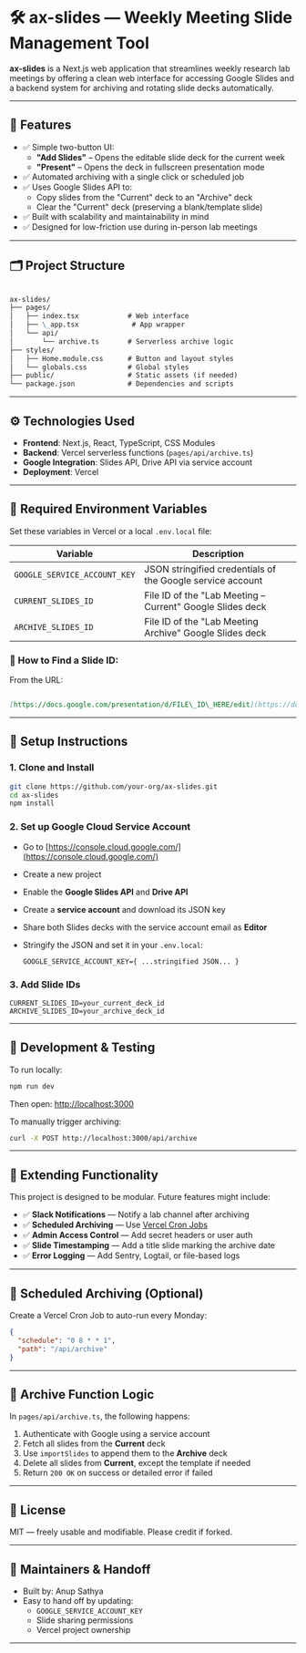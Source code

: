 # 🛠️ ax-slides — Weekly Meeting Slide Management Tool

**ax-slides** is a Next.js web application that streamlines weekly research lab meetings by offering a clean web interface for accessing Google Slides and a backend system for archiving and rotating slide decks automatically.

---

## 🚀 Features

- ✅ Simple two-button UI:
  - **"Add Slides"** – Opens the editable slide deck for the current week
  - **"Present"** – Opens the deck in fullscreen presentation mode
- ✅ Automated archiving with a single click or scheduled job
- ✅ Uses Google Slides API to:
  - Copy slides from the "Current" deck to an "Archive" deck
  - Clear the "Current" deck (preserving a blank/template slide)
- ✅ Built with scalability and maintainability in mind
- ✅ Designed for low-friction use during in-person lab meetings

---

## 🗂️ Project Structure

```markdown

ax-slides/
├── pages/
│   ├── index.tsx            # Web interface
│   ├── \_app.tsx             # App wrapper
│   └── api/
│       └── archive.ts       # Serverless archive logic
├── styles/
│   ├── Home.module.css      # Button and layout styles
│   └── globals.css          # Global styles
├── public/                  # Static assets (if needed)
└── package.json             # Dependencies and scripts

```

---

## ⚙️ Technologies Used

- **Frontend**: Next.js, React, TypeScript, CSS Modules
- **Backend**: Vercel serverless functions (`pages/api/archive.ts`)
- **Google Integration**: Slides API, Drive API via service account
- **Deployment**: Vercel

---

## 🔐 Required Environment Variables

Set these variables in Vercel or a local `.env.local` file:

| Variable | Description |
|----------|-------------|
| `GOOGLE_SERVICE_ACCOUNT_KEY` | JSON stringified credentials of the Google service account |
| `CURRENT_SLIDES_ID` | File ID of the "Lab Meeting – Current" Google Slides deck |
| `ARCHIVE_SLIDES_ID` | File ID of the "Lab Meeting Archive" Google Slides deck |

### 📝 How to Find a Slide ID:

From the URL:

```markdown

[https://docs.google.com/presentation/d/FILE\_ID\_HERE/edit](https://docs.google.com/presentation/d/FILE_ID_HERE/edit)

```

---

## 🔧 Setup Instructions

### 1. Clone and Install

```bash
git clone https://github.com/your-org/ax-slides.git
cd ax-slides
npm install
````

### 2. Set up Google Cloud Service Account

- Go to [https://console.cloud.google.com/](https://console.cloud.google.com/)
- Create a new project
- Enable the **Google Slides API** and **Drive API**
- Create a **service account** and download its JSON key
- Share both Slides decks with the service account email as **Editor**
- Stringify the JSON and set it in your `.env.local`:

  ```env
  GOOGLE_SERVICE_ACCOUNT_KEY={ ...stringified JSON... }
  ```

### 3. Add Slide IDs

```env
CURRENT_SLIDES_ID=your_current_deck_id
ARCHIVE_SLIDES_ID=your_archive_deck_id
```

---

## 🧪 Development & Testing

To run locally:

```bash
npm run dev
```

Then open: [http://localhost:3000](http://localhost:3000)

To manually trigger archiving:

```bash
curl -X POST http://localhost:3000/api/archive
```

---

## 🧩 Extending Functionality

This project is designed to be modular. Future features might include:

* ✅ **Slack Notifications** — Notify a lab channel after archiving
* ✅ **Scheduled Archiving** — Use [Vercel Cron Jobs](https://vercel.com/docs/cron-jobs)
* ✅ **Admin Access Control** — Add secret headers or user auth
* ✅ **Slide Timestamping** — Add a title slide marking the archive date
* ✅ **Error Logging** — Add Sentry, Logtail, or file-based logs

---

## 📅 Scheduled Archiving (Optional)

Create a Vercel Cron Job to auto-run every Monday:

```json
{
  "schedule": "0 8 * * 1",
  "path": "/api/archive"
}
```

---

## 🧼 Archive Function Logic

In `pages/api/archive.ts`, the following happens:

1. Authenticate with Google using a service account
2. Fetch all slides from the **Current** deck
3. Use `importSlides` to append them to the **Archive** deck
4. Delete all slides from **Current**, except the template if needed
5. Return `200 OK` on success or detailed error if failed

---

## 📜 License

MIT — freely usable and modifiable. Please credit if forked.

---

## 👋 Maintainers & Handoff

- Built by: Anup Sathya
- Easy to hand off by updating:
  - `GOOGLE_SERVICE_ACCOUNT_KEY`
  - Slide sharing permissions
  - Vercel project ownership

---
